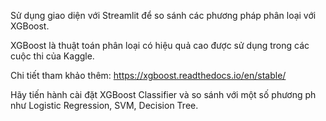 Sử dụng giao diện với Streamlit để so sánh các phương pháp phân loại với XGBoost.

XGBoost là thuật toán phân loại có hiệu quả cao được sử dụng trong các cuộc thi của Kaggle.

Chi tiết tham khảo thêm: https://xgboost.readthedocs.io/en/stable/

Hãy tiến hành cài đặt XGBoost Classifier và so sánh với một số phương ph như Logistic Regression, SVM, Decision Tree.

